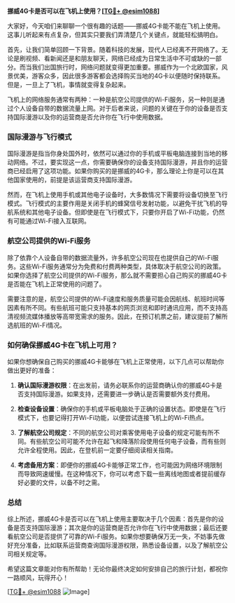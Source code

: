 **挪威4G卡是否可以在飞机上使用？[[TG💪+ @esim1088](https://t.me/s/esim1088)]**

大家好，今天咱们来聊聊一个很有趣的话题——挪威4G卡能不能在飞机上使用。这事儿听起来有点复杂，但其实只要我们弄清楚几个关键点，就能轻松搞明白。

首先，让我们简单回顾一下背景。随着科技的发展，现代人已经离不开网络了。无论是刷视频、看新闻还是和朋友聊天，网络已经成为日常生活中不可或缺的一部分。而当我们出国旅行时，网络问题就变得更加重要。挪威作为一个北欧国家，风景优美，游客众多，因此很多游客都会选择购买当地的4G卡以便随时保持联系。但是，一旦上了飞机，事情就变得复杂起来。

飞机上的网络服务通常有两种：一种是航空公司提供的Wi-Fi服务，另一种则是通过个人设备自带的数据流量上网。对于后者来说，问题的关键在于你的设备是否支持国际漫游以及你的运营商是否允许你在飞行中使用数据。

### 国际漫游与飞行模式

国际漫游是指当你身处国外时，依然可以通过你的手机或平板电脑连接到当地的移动网络。不过，要实现这一点，你需要确保你的设备支持国际漫游，并且你的运营商已经启用了这项功能。如果你购买的是挪威的4G卡，那么理论上你是可以在其他国家使用的，前提是该运营商支持国际漫游。

然而，在飞机上使用手机或其他电子设备时，大多数情况下需要将设备切换至飞行模式。飞行模式的主要作用是关闭手机的蜂窝信号发射功能，以避免干扰飞机的导航系统和其他电子设备。但即使是在飞行模式下，只要你开启了Wi-Fi功能，仍然有可能通过Wi-Fi接入互联网。

### 航空公司提供的Wi-Fi服务

除了依靠个人设备自带的数据流量外，许多航空公司现在也提供自己的Wi-Fi服务。这些Wi-Fi服务通常分为免费和付费两种类型，具体取决于航空公司的政策。如果你选择了航空公司提供的Wi-Fi服务，那么就不需要担心自己购买的挪威4G卡是否能在飞机上正常使用的问题了。

需要注意的是，航空公司提供的Wi-Fi速度和服务质量可能会因航线、航班时间等因素有所不同。有些航班可能只支持基本的网页浏览和即时通讯应用，而不支持高清视频流媒体播放等高带宽需求的服务。因此，在预订机票之前，建议提前了解所选航班的Wi-Fi情况。

### 如何确保挪威4G卡在飞机上可用？

如果你想确保自己购买的挪威4G卡能够在飞机上正常使用，以下几点可以帮助你做出更好的准备：

1. **确认国际漫游权限**：在出发前，请务必联系你的运营商确认你的挪威4G卡是否支持国际漫游。如果支持，还需要进一步确认是否需要额外支付费用。
   
2. **检查设备设置**：确保你的手机或平板电脑处于正确的设置状态。即使是在飞行模式下，也要记得打开Wi-Fi功能，以便尝试连接飞机上的Wi-Fi热点。
   
3. **了解航空公司规定**：不同的航空公司对乘客使用电子设备的规定可能有所不同。有些航空公司可能不允许在起飞和降落阶段使用任何电子设备，而有些则允许全程使用。因此，在登机前一定要仔细阅读相关指南。

4. **考虑备用方案**：即便你的挪威4G卡能够正常工作，也可能因为网络环境限制而导致网速缓慢。在这种情况下，你可以考虑下载一些离线地图或者提前缓存好必要的文件，以备不时之需。

### 总结

综上所述，挪威4G卡是否可以在飞机上使用主要取决于几个因素：首先是你的设备是否支持国际漫游；其次是你的运营商是否允许你在飞行中使用数据；最后还要看航空公司是否提供了可靠的Wi-Fi服务。如果你想要确保万无一失，不妨事先做好充分准备，比如联系运营商查询国际漫游权限，熟悉设备设置，以及了解航空公司相关规定等。

希望这篇文章能对你有所帮助！无论你最终决定如何安排自己的旅行计划，都祝你一路顺风，玩得开心！

[[TG💪+ @esim1088](https://t.me/s/esim1088) ![Image](https://i.postimg.cc/4NQfJmqS/Snipaste-2025-05-13-00-14-12.png)]